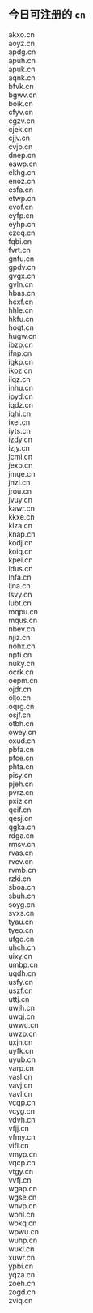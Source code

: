
## 今日可注册的 `cn`
>
akxo.cn   
aoyz.cn   
apdg.cn   
apuh.cn   
apuk.cn   
aqnk.cn   
bfvk.cn   
bgwv.cn   
boik.cn   
cfyv.cn   
cgzv.cn   
cjek.cn   
cjjv.cn   
cvjp.cn   
dnep.cn   
eawp.cn   
ekhg.cn   
enoz.cn   
esfa.cn   
etwp.cn   
evof.cn   
eyfp.cn   
eyhp.cn   
ezeq.cn   
fqbi.cn   
fvrt.cn   
gnfu.cn   
gpdv.cn   
gvgx.cn   
gvln.cn   
hbas.cn   
hexf.cn   
hhle.cn   
hkfu.cn   
hogt.cn   
hugw.cn   
ibzp.cn   
ifnp.cn   
igkp.cn   
ikoz.cn   
ilqz.cn   
inhu.cn   
ipyd.cn   
iqdz.cn   
iqhi.cn   
ixel.cn   
iyts.cn   
izdy.cn   
izjy.cn   
jcmi.cn   
jexp.cn   
jmqe.cn   
jnzi.cn   
jrou.cn   
jvuy.cn   
kawr.cn   
kkxe.cn   
klza.cn   
knap.cn   
kodj.cn   
koiq.cn   
kpei.cn   
ldus.cn   
lhfa.cn   
ljna.cn   
lsvy.cn   
lubt.cn   
mqpu.cn   
mqus.cn   
nbev.cn   
njiz.cn   
nohx.cn   
npfi.cn   
nuky.cn   
ocrk.cn   
oepm.cn   
ojdr.cn   
oljo.cn   
oqrg.cn   
osjf.cn   
otbh.cn   
owey.cn   
oxud.cn   
pbfa.cn   
pfce.cn   
phta.cn   
pisy.cn   
pjeh.cn   
pvrz.cn   
pxiz.cn   
qeif.cn   
qesj.cn   
qgka.cn   
rdga.cn   
rmsv.cn   
rvas.cn   
rvev.cn   
rvmb.cn   
rzki.cn   
sboa.cn   
sbuh.cn   
soyg.cn   
svxs.cn   
tyau.cn   
tyeo.cn   
ufgq.cn   
uhch.cn   
uixy.cn   
umbp.cn   
uqdh.cn   
usfy.cn   
uszf.cn   
uttj.cn   
uwjh.cn   
uwqj.cn   
uwwc.cn   
uwzp.cn   
uxjn.cn   
uyfk.cn   
uyub.cn   
varp.cn   
vasl.cn   
vavj.cn   
vavl.cn   
vcqp.cn   
vcyg.cn   
vdvh.cn   
vfjj.cn   
vfmy.cn   
vifl.cn   
vmyp.cn   
vqcp.cn   
vtgy.cn   
vvfj.cn   
wgap.cn   
wgse.cn   
wnvp.cn   
wohl.cn   
wokq.cn   
wpwu.cn   
wuhp.cn   
wukl.cn   
xuwr.cn   
ypbi.cn   
yqza.cn   
zoeh.cn   
zogd.cn   
zviq.cn   

